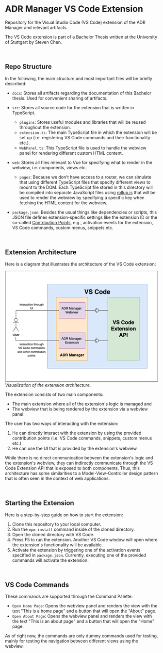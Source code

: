 # ADR Manager VS Code Extension

Repository for the Visual Studio Code (VS Code) extension of the ADR Manager and relevant artifacts.

The VS Code extension is part of a Bachelor Thesis written at the University of Stuttgart by Steven Chen.

<br/>

## Repo Structure

In the following, the main structure and most important files will be briefly described:

* `docs`: Stores all artifacts regarding the documentation of this Bachelor thesis. Used for convenient sharing of artifacts. <br/>
  
* `src`: Stores all source code for the extension that is written in TypeScript.
    * `plugins`: Stores useful modules and libraries that will be reused throughout the extension.
    * `extension.ts`: The main TypeScript file in which the extension will be set up (i.e. registering VS Code commands and their functionality etc.).
    * `WebPanel.ts`: This TypeScript file is used to handle the webview panel for rendering different custom HTML content.

* `web`: Stores all files relevant to Vue for specifying what to render in the webview, i.e. components, views etc.
    * `pages`: Because we don't have access to a router, we can simulate that using different TypeScript files that specify different views to mount to the DOM. Each TypeScript file stored in this directory will be compiled into separate JavaScript files using [rollup.js](https://rollupjs.org/guide/en/) that will be used to render the webview by specifying a specific key when fetching the HTML content for the webview.

* `package.json`: Besides the usual things like dependencies or scripts, this JSON file defines extension-specific settings like the extension ID or the so-called [Contribution Points](https://code.visualstudio.com/api/references/contribution-points), e.g., activation events for the extension, VS Code commands, custom menus, snippets etc.

<br/>

## Extension Architecture

Here is a diagram that illustrates the architecture of the VS Code extension:

<img src="docs/images/Extension%20Architecture.png"></img><br/>
<i>Visualization of the extension architecture.</i>

The extension consists of two main components:

* The main extension where all of the extension's logic is managed and
* The webview that is being rendered by the extension via a webview panel.

The user has two ways of interacting with the extension:

1. He can directly interact with the extension by using the provided contribution points (i.e. VS Code commands, snippets, custom menus etc.)
2. He can use the UI that is provided by the extension's webview

While there is no direct communication between the extension's logic and the extension's webview, they can indirectly communicate through the VS Code Extension API that is exposed to both components. Thus, this architecture has some similarities to a Model-View-Controller design pattern that is often seen in the context of web applications.

<br/>

## Starting the Extension

Here is a step-by-step guide on how to start the extension:

1. Clone this repository to your local computer.
2. Run the `npm install` command inside of the cloned directory.
3. Open the cloned directory with VS Code.
4. Press F5 to run the extension. Another VS Code window will open where the extension's functionality will be available.
5. Activate the extension by triggering one of the activation events specified in `package.json`. Currently, executing one of the provided commands will activate the extension.

<br/>

## VS Code Commands

 These commands are supported through the Command Palette:

* `Open Home Page`: Opens the webview panel and renders the view with the text "This is a home page" and a button that will open the "About" page.
* `Open About Page`: Opens the webview panel and renders the view with the text "This is an about page" and a button that will open the "Home" page.

As of right now, the commands are only dummy commands used for testing, mainly for testing the navigation between different views using the webview.


